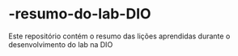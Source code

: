# -resumo-do-lab-DIO
Este repositório contém o resumo das lições aprendidas durante o desenvolvimento do lab na DIO

